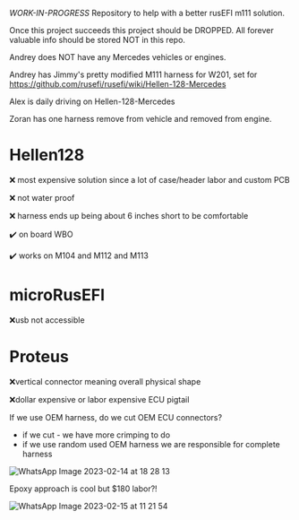 *WORK-IN-PROGRESS* Repository to help with a better rusEFI m111 solution.

Once this project succeeds this project should be DROPPED. All forever valuable info should be stored NOT in this repo.

Andrey does NOT have any Mercedes vehicles or engines.

Andrey has Jimmy's pretty modified M111 harness for W201, set for https://github.com/rusefi/rusefi/wiki/Hellen-128-Mercedes

Alex is daily driving on Hellen-128-Mercedes

Zoran has one harness remove from vehicle and removed from engine.



# Hellen128

❌ most expensive solution since a lot of case/header labor and custom PCB

❌ not water proof

❌ harness ends up being about 6 inches short to be comfortable

✔️ on board WBO

✔️ works on M104 and M112 and M113


# microRusEFI

❌usb not accessible


# Proteus
❌vertical connector meaning overall physical shape

❌dollar expensive or labor expensive ECU pigtail
















If we use OEM harness, do we cut OEM ECU connectors?

* if we cut - we have more crimping to do
* if we use random used OEM harness we are responsible for complete harness






![WhatsApp Image 2023-02-14 at 18 28 13](https://user-images.githubusercontent.com/48498823/223573781-f5caf056-6e56-47e0-b426-7d428b5bc318.jpg)





Epoxy approach is cool but $180 labor?!

![WhatsApp Image 2023-02-15 at 11 21 54](https://user-images.githubusercontent.com/48498823/223573692-78a76319-1f54-45fb-bd97-7ab877167e41.jpg)





